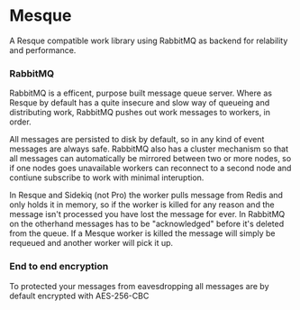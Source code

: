 # Mesque

A Resque compatible work library using RabbitMQ as backend for relability and performance.

### RabbitMQ

RabbitMQ is a efficent, purpose built message queue server. Where as Resque by default has a quite insecure and slow way of queueing and distributing work, RabbitMQ pushes out work messages to workers, in order. 

All messages are persisted to disk by default, so in any kind of event messages are always safe. RabbitMQ also has a cluster mechanism so that all messages can automatically be mirrored between two or more nodes, so if one nodes goes unavailable workers can reconnect to a second node and contiune subscribe to work with minimal interuption. 

In Resque and Sidekiq (not Pro) the worker pulls message from Redis and only holds it in memory, so if the worker is killed for any reason and the message isn't processed you have lost the message for ever. In RabbitMQ on the otherhand messages has to be "acknowledged" before it's deleted from the queue. If a Mesque worker is killed the message will simply be requeued and another worker will pick it up. 

### End to end encryption

To protected your messages from eavesdropping all messages are by default encrypted with AES-256-CBC
